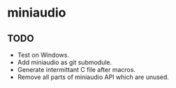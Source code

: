 # miniaudio

## TODO

- Test on Windows.
- Add miniaudio as git submodule.
- Generate intermittant C file after macros.
- Remove all parts of miniaudio API which are unused.
